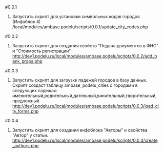 #0.0.1
1. Запустить скрипт для установки символьных кодов городов (Инфоблок 4)
/local/modules/ambase.podelu/scripts/0.0.1/update_city_codes.php

#0.0.2
1. Запустить скрипт для создания свойств "Подача документов в ФНС" и "Стоимость регистрации"
   http://dev1.podelu.ru/local/modules/ambase.podelu/scripts/0.0.2/add_bank_props.php

#0.0.3
1. Запустить скрипт для загрузки падежей городов в базу данных.
   Скрипт создаст таблицу ambase_podelu_cities с городами в следующих падежах:
   именительный,родительный,дательный,винительный,творительный,предложный.
   http://dev1.podelu.ru/local/modules/ambase.podelu/scripts/0.0.3/load_city_forms.php

#0.0.4
1. Запустить скрипт для создания инфоблока "Авторы" и свойства "Автор" у статьи.
   http://dev1.podelu.ru/local/modules/ambase.podelu/scripts/0.0.4/create_authors.php
